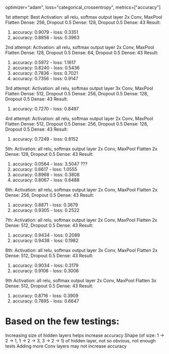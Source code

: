optimizer="adam",
loss="categorical_crossentropy",
metrics=["accuracy"]

1st attempt: Best
Activation: all relu, softmax output layer
2x Conv, MaxPool
Flatten
Dense: 256, Dropout 0.5
Dense: 128, Dropout 0.5
Dense: 43
Result: 
1. accuracy: 0.9079 - loss: 0.3351
2. accuracy: 0.8856 - loss: 0.3963


2nd attempt:
Activation: all relu, softmax output layer
2x Conv, MaxPool
Flatten
Dense: 128, Dropout 0.5
Dense: 64, Dropout 0.5
Dense: 43
Result: 
1. accuracy: 0.5972 - loss: 1.1617
2. accuracy: 0.8240 - loss: 0.5436
3. accuracy: 0.7836 - loss: 0.7021
4. accuracy: 0.7356 - loss: 0.9147

3rd attempt:
Activation: all relu, softmax output layer
3x Conv, MaxPool
Flatten
Dense: 512, Dropout 0.5
Dense: 256, Dropout 0.5
Dense: 128, Dropout 0.5
Dense: 43
Result:
1. accuracy: 0.7270 - loss: 0.8497

4rd attempt:
Activation: all relu, softmax output layer
2x Conv, MaxPool
Flatten
Dense: 512, Dropout 0.5
Dense: 256, Dropout 0.5
Dense: 128, Dropout 0.5
Dense: 43
Result:
1. accuracy: 0.7249 - loss: 0.8152

5th:
Activation: all relu, softmax output layer
2x Conv, MaxPool
Flatten
2x Dense: 128, Dropout 0.5
Dense: 43
Result:
1. accuracy: 0.0564 - loss: 3.5047 ???
2. accuracy: 0.6617 - loss: 1.0555
3. accuracy: 0.8968 - loss: 0.3808
4. accuracy: 0.8067 - loss: 0.6488

6th:
Activation: all relu, softmax output layer
2x Conv, MaxPool
Flatten
2x Dense: 256, Dropout 0.5
Dense: 43
Result:
1. accuracy: 0.8871 - loss: 0.3679
2. accuracy: 0.9305 - loss: 0.2522

7th:
Activation: all relu, softmax output layer
2x Conv, MaxPool
Flatten
2x Dense: 512, Dropout 0.5
Dense: 43
Result:
1. accuracy: 0.9434 - loss: 0.2089
2. accuracy: 0.9438 - loss: 0.1982

8th:
Activation: all relu, softmax output layer
3x Conv, MaxPool
Flatten
2x Dense: 512, Dropout 0.5
Dense: 43
Result:
1. accuracy: 0.9034 - loss: 0.3179
2. accuracy: 0.9106 - loss: 0.3006

9th
Activation: all relu, softmax output layer
2x Conv, MaxPool
Flatten
3x Dense: 512, Dropout 0.5
Dense: 43
Result:
1. accuracy: 0.8716 - loss: 0.3909
2. accuracy: 0.7895 - loss: 0.6647

# Based on the few testings:
Increasing size of hidden layers helps increase accuracy
Shape (of size: 1 -> 2 -> 1, 1 -> 2 -> 3, 3 -> 2 -> 1) of hidden layer, not so obvious, not enough tests
Adding more Conv layers may not increase accuracy